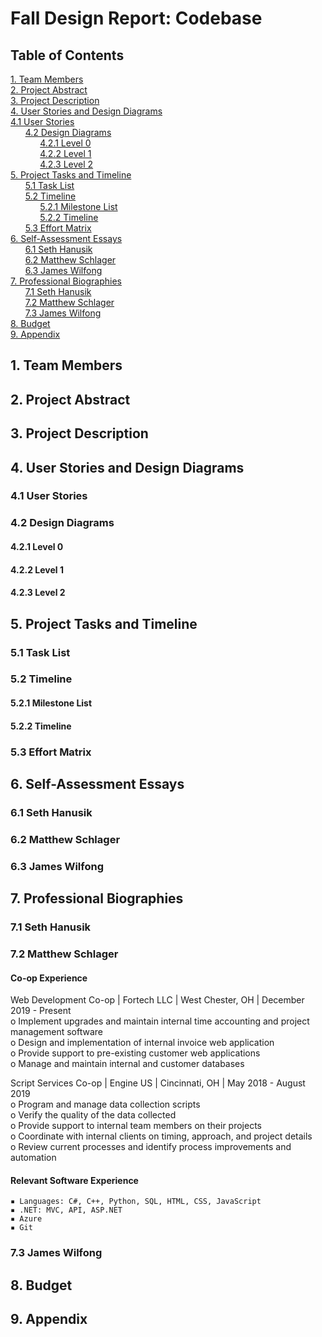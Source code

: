 # Fall Design Report: Codebase

## Table of Contents	

[1. Team Members](#1)<br>
[2. Project Abstract](#2)<br>
[3. Project Description](#3)<br>
[4. User Stories and Design Diagrams](#4)<br>
[4.1 User Stories](#5)<br>
&nbsp;&nbsp;&nbsp;&nbsp;&nbsp;&nbsp;[4.2 Design Diagrams](#6)<br>
&nbsp;&nbsp;&nbsp;&nbsp;&nbsp;&nbsp;&nbsp;&nbsp;&nbsp;&nbsp;&nbsp;&nbsp;[4.2.1 Level 0](#7)<br>
&nbsp;&nbsp;&nbsp;&nbsp;&nbsp;&nbsp;&nbsp;&nbsp;&nbsp;&nbsp;&nbsp;&nbsp;[4.2.2 Level 1](#8)<br>
&nbsp;&nbsp;&nbsp;&nbsp;&nbsp;&nbsp;&nbsp;&nbsp;&nbsp;&nbsp;&nbsp;&nbsp;[4.2.3 Level 2](#9)<br>
[5. Project Tasks and Timeline](#10)<br>
&nbsp;&nbsp;&nbsp;&nbsp;&nbsp;&nbsp;[5.1 Task List](#11)<br>
&nbsp;&nbsp;&nbsp;&nbsp;&nbsp;&nbsp;[5.2 Timeline](#12)<br>
&nbsp;&nbsp;&nbsp;&nbsp;&nbsp;&nbsp;&nbsp;&nbsp;&nbsp;&nbsp;&nbsp;&nbsp;[5.2.1 Milestone List](#13)<br>
&nbsp;&nbsp;&nbsp;&nbsp;&nbsp;&nbsp;&nbsp;&nbsp;&nbsp;&nbsp;&nbsp;&nbsp;[5.2.2 Timeline](#14)<br>
&nbsp;&nbsp;&nbsp;&nbsp;&nbsp;&nbsp;[5.3 Effort Matrix](#15)<br>
[6. Self-Assessment Essays](#16)<br>
&nbsp;&nbsp;&nbsp;&nbsp;&nbsp;&nbsp;[6.1 Seth Hanusik](#17)<br>
&nbsp;&nbsp;&nbsp;&nbsp;&nbsp;&nbsp;[6.2 Matthew Schlager](#18)<br>
&nbsp;&nbsp;&nbsp;&nbsp;&nbsp;&nbsp;[6.3 James Wilfong](#19)<br>
[7. Professional Biographies](#20)<br>
&nbsp;&nbsp;&nbsp;&nbsp;&nbsp;&nbsp;[7.1 Seth Hanusik](#21)<br>
&nbsp;&nbsp;&nbsp;&nbsp;&nbsp;&nbsp;[7.2 Matthew Schlager](#22)<br>
&nbsp;&nbsp;&nbsp;&nbsp;&nbsp;&nbsp;[7.3 James Wilfong](#23)<br>
[8. Budget](#24)<br>
[9. Appendix](#25)<br>

## 1. Team Members <a name="1"></a>

## 2. Project Abstract <a name="2"></a>

## 3. Project Description <a name="3"></a>

## 4. User Stories and Design Diagrams <a name="4"></a>

### 4.1 User Stories <a name="5"></a>

### 4.2 Design Diagrams <a name="6"></a>

#### 4.2.1 Level 0 <a name="7"></a>

#### 4.2.2 Level 1 <a name="8"></a>

#### 4.2.3 Level 2 <a name="9"></a>

## 5. Project Tasks and Timeline <a name="10"></a>

### 5.1 Task List <a name="11"></a>

### 5.2 Timeline <a name="12"></a>

#### 5.2.1 Milestone List <a name="13"></a>

#### 5.2.2 Timeline <a name="14"></a>

### 5.3 Effort Matrix <a name="15"></a>

## 6. Self-Assessment Essays <a name="16"></a>

### 6.1 Seth Hanusik <a name="17"></a>

### 6.2 Matthew Schlager <a name="18"></a>

### 6.3 James Wilfong <a name="19"></a>

## 7. Professional Biographies <a name="20"></a>

### 7.1 Seth Hanusik <a name="21"></a>

### 7.2 Matthew Schlager <a name="22"></a>

#### Co-op Experience
Web Development Co-op | Fortech LLC | West Chester, OH | December 2019 - Present <br>
o Implement upgrades and maintain internal time accounting and project management software <br>
o Design and implementation of internal invoice web application <br>
o Provide support to pre-existing customer web applications <br>
o Manage and maintain internal and customer databases <br>

Script Services Co-op | Engine US | Cincinnati, OH | May 2018 - August 2019 <br>
o Program and manage data collection scripts <br>
o Verify the quality of the data collected <br>
o Provide support to internal team members on their projects <br>
o Coordinate with internal clients on timing, approach, and project details <br>
o Review current processes and identify process improvements and automation <br>

#### Relevant Software Experience

```
▪ Languages: C#, C++, Python, SQL, HTML, CSS, JavaScript
▪ .NET: MVC, API, ASP.NET
▪ Azure
▪ Git
```

### 7.3 James Wilfong <a name="23"></a>

## 8. Budget <a name="24"></a>

## 9. Appendix <a name="25"></a>
